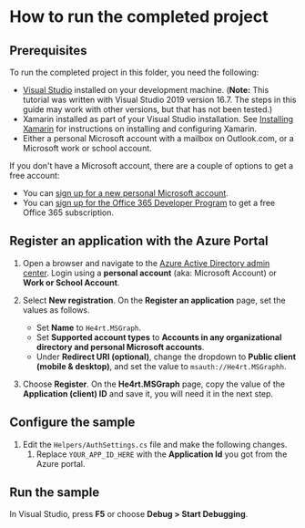 # How to run the completed project

## Prerequisites

To run the completed project in this folder, you need the following:

- [Visual Studio](https://visualstudio.microsoft.com/vs/) installed on your development machine. (**Note:** This tutorial was written with Visual Studio 2019 version 16.7. The steps in this guide may work with other versions, but that has not been tested.)
- Xamarin installed as part of your Visual Studio installation. See [Installing Xamarin](https://docs.microsoft.com/xamarin/cross-platform/get-started/installation) for instructions on installing and configuring Xamarin.
- Either a personal Microsoft account with a mailbox on Outlook.com, or a Microsoft work or school account.

If you don't have a Microsoft account, there are a couple of options to get a free account:

- You can [sign up for a new personal Microsoft account](https://signup.live.com/signup?wa=wsignin1.0&rpsnv=12&ct=1454618383&rver=6.4.6456.0&wp=MBI_SSL_SHARED&wreply=https://mail.live.com/default.aspx&id=64855&cbcxt=mai&bk=1454618383&uiflavor=web&uaid=b213a65b4fdc484382b6622b3ecaa547&mkt=E-US&lc=1033&lic=1).
- You can [sign up for the Office 365 Developer Program](https://developer.microsoft.com/office/dev-program) to get a free Office 365 subscription.

## Register an application with the Azure Portal

1. Open a browser and navigate to the [Azure Active Directory admin center](https://aad.portal.azure.com). Login using a **personal account** (aka: Microsoft Account) or **Work or School Account**.

1. Select **New registration**. On the **Register an application** page, set the values as follows.

    - Set **Name** to `He4rt.MSGraph`.
    - Set **Supported account types** to **Accounts in any organizational directory and personal Microsoft accounts**.
    - Under **Redirect URI (optional)**, change the dropdown to **Public client (mobile & desktop)**, and set the value to `msauth://He4rt.MSGraphh`.


1. Choose **Register**. On the **He4rt.MSGraph** page, copy the value of the **Application (client) ID** and save it, you will need it in the next step.


## Configure the sample

1. Edit the `Helpers/AuthSettings.cs` file and make the following changes.
    1. Replace `YOUR_APP_ID_HERE` with the **Application Id** you got from the Azure portal.

## Run the sample

In Visual Studio, press **F5** or choose **Debug > Start Debugging**.
